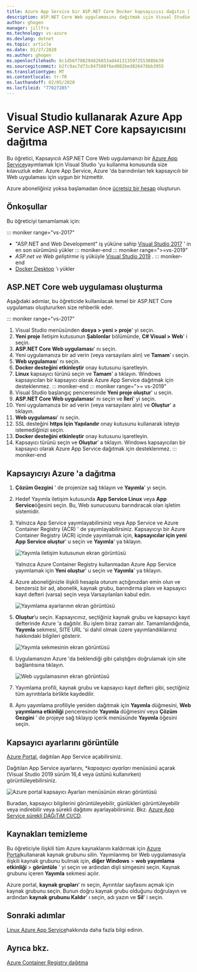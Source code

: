 ```yaml
---
title: Azure App Service bir ASP.NET Core Docker kapsayıcısı dağıtın | Microsoft Docs
description: ASP.NET Core Web uygulamasını dağıtmak için Visual Studio kapsayıcı araçlarını kullanmayı öğrenin Azure App Service
author: ghogen
manager: jillfra
ms.technology: vs-azure
ms.devlang: dotnet
ms.topic: article
ms.date: 01/27/2020
ms.author: ghogen
ms.openlocfilehash: 6c1d56f788294826853ad441313597255308bb39
ms.sourcegitcommit: b2fc9ac7d73c847508f6ed082bed026476bb3955
ms.translationtype: MT
ms.contentlocale: tr-TR
ms.lasthandoff: 02/05/2020
ms.locfileid: "77027285"
---
```

# <a name="deploy-an-aspnet-core-container-to-azure-app-service-using-visual-studio"></a>Visual Studio kullanarak Azure App Service ASP.NET Core kapsayıcısını dağıtma

Bu öğretici, Kapsayıcılı ASP.NET Core Web uygulamanızı bir [Azure App Service](/azure/app-service)yayımlamak Için Visual Studio 'yu kullanma konusunda size kılavuzluk eder. Azure App Service, Azure 'da barındırılan tek kapsayıcılı bir Web uygulaması için uygun bir hizmettir.

Azure aboneliğiniz yoksa başlamadan önce [ücretsiz bir hesap](https://azure.microsoft.com/free/dotnet/?utm_source=acr-publish-doc&utm_medium=docs&utm_campaign=docs) oluşturun.

## <a name="prerequisites"></a>Önkoşullar

Bu öğreticiyi tamamlamak için:

::: moniker range="vs-2017"
- "ASP.NET and Web Development" iş yüküne sahip [Visual Studio 2017](https://visualstudio.microsoft.com/vs/older-downloads/?utm_medium=microsoft&utm_source=docs.microsoft.com&utm_campaign=vs+2017+download) ' in en son sürümünü yükler
::: moniker-end
::: moniker range=">=vs-2019"
- *ASP.net ve Web geliştirme* iş yüküyle [Visual Studio 2019](https://visualstudio.microsoft.com/downloads) .
::: moniker-end
- [Docker Desktop](https://docs.docker.com/docker-for-windows/install/) 'ı yükler

## <a name="create-an-aspnet-core-web-app"></a>ASP.NET Core web uygulaması oluşturma

Aşağıdaki adımlar, bu öğreticide kullanılacak temel bir ASP.NET Core uygulaması oluştururken size rehberlik eder.

::: moniker range="vs-2017"
1. Visual Studio menüsünden **dosya > yeni > proje**' yi seçin.
2. **Yeni proje** Iletişim kutusunun **Şablonlar** bölümünde,  **C# Visual > Web**' i seçin.
3. **ASP.NET Core Web uygulaması**' nı seçin.
4. Yeni uygulamanıza bir ad verin (veya varsayılanı alın) ve **Tamam**' ı seçin.
5. **Web uygulaması**' nı seçin.
6. **Docker desteğini etkinleştir** onay kutusunu işaretleyin.
7. **Linux** kapsayıcı türünü seçin ve **Tamam**' a tıklayın. Windows kapsayıcıları bir kapsayıcı olarak Azure App Service dağıtmak için desteklenmez.
::: moniker-end
::: moniker range=">= vs-2019"
1. Visual Studio başlangıç penceresinde **Yeni proje oluştur**' u seçin.
1. **ASP.NET Core Web uygulaması**' nı seçin ve **İleri**' yi seçin.
1. Yeni uygulamanıza bir ad verin (veya varsayılanı alın) ve **Oluştur**' a tıklayın.
1. **Web uygulaması**' nı seçin.
1. SSL desteğini **https Için Yapılandır** onay kutusunu kullanarak isteyip istemediğinizi seçin.
1. **Docker desteğini etkinleştir** onay kutusunu işaretleyin.
1. Kapsayıcı türünü seçin ve **Oluştur**' a tıklayın. Windows kapsayıcıları bir kapsayıcı olarak Azure App Service dağıtmak için desteklenmez.
::: moniker-end

## <a name="deploy-the-container-to-azure"></a>Kapsayıcıyı Azure 'a dağıtma

1. **Çözüm Gezgini** ' de projenize sağ tıklayın ve **Yayımla**' yı seçin.
1. Hedef Yayımla iletişim kutusunda **App Service Linux** veya **App Service**öğesini seçin. Bu, Web sunucusunu barındıracak olan işletim sistemidir.
1. Yalnızca App Service yayımlayabilirsiniz veya App Service ve Azure Container Registry (ACR) ' de yayımlayabilirsiniz. Kapsayıcıyı bir Azure Container Registry (ACR) içinde yayımlamak için, **kapsayıcılar için yeni App Service oluştur**' u seçin ve **Yayımla**' ya tıklayın.

   ![Yayımla iletişim kutusunun ekran görüntüsü](media/deploy-app-service/publish-app-service-linux.PNG)

   Yalnızca Azure Container Registry kullanmadan Azure App Service yayımlamak için **Yeni oluştur**' u seçin ve **Yayımla**' ya tıklayın.

1. Azure aboneliğinizle ilişkili hesapla oturum açtığınızdan emin olun ve benzersiz bir ad, abonelik, kaynak grubu, barındırma planı ve kapsayıcı kayıt defteri (varsa) seçin veya Varsayılanları kabul edin.

   ![Yayımlama ayarlarının ekran görüntüsü](media/deploy-app-service/publish-app-service-linux2.png)

1. **Oluştur**’u seçin. Kapsayıcınız, seçtiğiniz kaynak grubu ve kapsayıcı kayıt defterinde Azure 'a dağıtılır. Bu işlem biraz zaman alır. Tamamlandığında, **Yayımla** sekmesi, SITE URL 'si dahil olmak üzere yayımlandıklarınız hakkındaki bilgileri gösterir.

   ![Yayımla sekmesinin ekran görüntüsü](media/deploy-app-service/publish-succeeded.PNG)

1. Uygulamanızın Azure 'da beklendiği gibi çalıştığını doğrulamak için site bağlantısına tıklayın.

   ![Web uygulamasının ekran görüntüsü](media/deploy-app-service/web-application-running.png)

1. Yayımlama profili, kaynak grubu ve kapsayıcı kayıt defteri gibi, seçtiğiniz tüm ayrıntılarla birlikte kaydedilir.

1. Aynı yayımlama profiliyle yeniden dağıtmak için **Yayımla** düğmesini, **Web yayımlama etkinliği** penceresinde **Yayımla** düğmesini veya **Çözüm Gezgini** ' de projeye sağ tıklayıp içerik menüsünde **Yayımla** öğesini seçin.

## <a name="view-container-settings"></a>Kapsayıcı ayarlarını görüntüle

[Azure Portal](https://portal.azure.com), dağıtılan App Service açabilirsiniz.

Dağıtılan App Service ayarlarını, **kapsayıcı ayarları* menüsünü açarak (Visual Studio 2019 sürüm 16,4 veya üstünü kullanırken) görüntüleyebilirsiniz.

![Azure portal kapsayıcı Ayarları menüsünün ekran görüntüsü](media/deploy-app-service/container-settings-menu.png)

Buradan, kapsayıcı bilgilerini görüntüleyebilir, günlükleri görüntüleyebilir veya indirebilir veya sürekli dağıtımı ayarlayabilirsiniz. Bkz. [Azure App Service sürekli DAĞıTıM CI/CD](/azure/app-service/containers/app-service-linux-ci-cd).

## <a name="clean-up-resources"></a>Kaynakları temizleme

Bu öğreticiyle ilişkili tüm Azure kaynaklarını kaldırmak için [Azure Portal](https://portal.azure.com)kullanarak kaynak grubunu silin. Yayımlanmış bir Web uygulamasıyla ilişkili kaynak grubunu bulmak için, **diğer Windows** > **web yayımlama etkinliği** > **görüntüle** ' yi seçin ve ardından dişli simgesini seçin. Kaynak grubunu içeren **Yayımla** sekmesi açılır.

Azure portal, **kaynak grupları**' nı seçin, Ayrıntılar sayfasını açmak için kaynak grubunu seçin. Bunun doğru kaynak grubu olduğunu doğrulayın ve ardından **kaynak grubunu Kaldır**' ı seçin, adı yazın ve **Sil**' i seçin.

## <a name="next-steps"></a>Sonraki adımlar

[Linux Azure App Service](/azure/app-service/containers/app-service-linux-intro)hakkında daha fazla bilgi edinin.

## <a name="see-also"></a>Ayrıca bkz.

[Azure Container Registry dağıtma](hosting-web-apps-in-docker.md)
